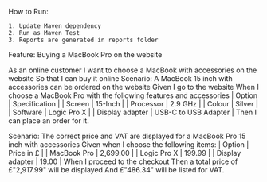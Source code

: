 How to Run:

    1. Update Maven dependency
    2. Run as Maven Test
    3. Reports are generated in reports folder

Feature: Buying a MacBook Pro on the website
  
  As an online customer
  I want to choose a MacBook with accessories on the website
  So that I can buy it online
  Scenario: A MacBook 15 inch with accessories can be ordered on the website
    Given I go to the website
    When I choose a MacBook Pro with the following features and accessories
      | Option          | Specification        |
      | Screen          | 15-Inch                 |
      | Processor       | 2.9 GHz              |
      | Colour          | Silver               |
      | Software        | Logic Pro X          |
      | Display adapter | USB-C to USB Adapter |
    Then I can place an order for it.
    
    
  Scenario: The correct price and VAT are displayed for a MacBook Pro 15 inch with accessories
    Given when I choose the following items:
      | Option          | Price in £ |
      | MacBook Pro     |   2,699.00 |
      | Logic Pro X     |     199.99 |
      | Display adapter |      19.00 |
    When I proceed to the checkout
    Then a total price of £"2,917.99" will be displayed
    And £"486.34" will be listed for VAT.


